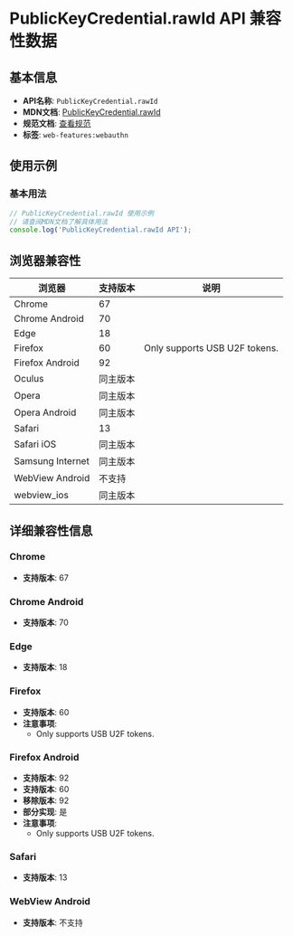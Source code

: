 # PublicKeyCredential.rawId API 兼容性数据

## 基本信息

- **API名称**: `PublicKeyCredential.rawId`
- **MDN文档**: [PublicKeyCredential.rawId](https://developer.mozilla.org/docs/Web/API/PublicKeyCredential/rawId)
- **规范文档**: [查看规范](https://w3c.github.io/webauthn/#dom-publickeycredential-rawid)
- **标签**: `web-features:webauthn`

## 使用示例

### 基本用法

```javascript
// PublicKeyCredential.rawId 使用示例
// 请查阅MDN文档了解具体用法
console.log('PublicKeyCredential.rawId API');
```

## 浏览器兼容性

| 浏览器 | 支持版本 | 说明 |
|--------|----------|------|
| Chrome | 67 |  |
| Chrome Android | 70 |  |
| Edge | 18 |  |
| Firefox | 60 | Only supports USB U2F tokens. |
| Firefox Android | 92 |  |
| Oculus | 同主版本 |  |
| Opera | 同主版本 |  |
| Opera Android | 同主版本 |  |
| Safari | 13 |  |
| Safari iOS | 同主版本 |  |
| Samsung Internet | 同主版本 |  |
| WebView Android | 不支持 |  |
| webview_ios | 同主版本 |  |

## 详细兼容性信息

### Chrome

- **支持版本**: 67

### Chrome Android

- **支持版本**: 70

### Edge

- **支持版本**: 18

### Firefox

- **支持版本**: 60
- **注意事项**:
  - Only supports USB U2F tokens.

### Firefox Android

- **支持版本**: 92
- **支持版本**: 60
- **移除版本**: 92
- **部分实现**: 是
- **注意事项**:
  - Only supports USB U2F tokens.

### Safari

- **支持版本**: 13

### WebView Android

- **支持版本**: 不支持

